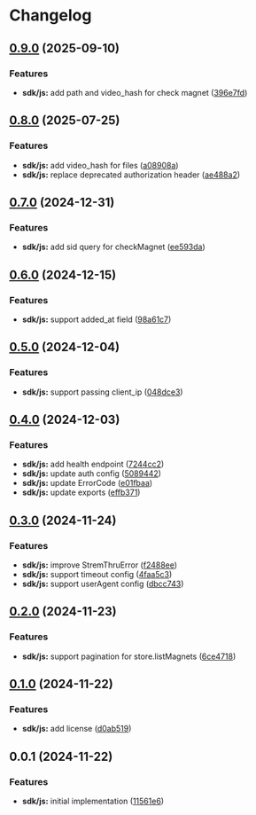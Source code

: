 # Changelog

## [0.9.0](https://github.com/MunifTanjim/stremthru/compare/sdk-js-0.8.0...sdk-js-0.9.0) (2025-09-10)


### Features

* **sdk/js:** add path and video_hash for check magnet ([396e7fd](https://github.com/MunifTanjim/stremthru/commit/396e7fdfe9929ba235546ca7d96d41ee43ee9dec))

## [0.8.0](https://github.com/MunifTanjim/stremthru/compare/sdk-js-0.7.0...sdk-js-0.8.0) (2025-07-25)


### Features

* **sdk/js:** add video_hash for files ([a08908a](https://github.com/MunifTanjim/stremthru/commit/a08908a54ba6f2aa89dbb4e3a1e0cda3a6998889))
* **sdk/js:** replace deprecated authorization header ([ae488a2](https://github.com/MunifTanjim/stremthru/commit/ae488a26b8482a9f0183dd79e25466eb81392ac0))

## [0.7.0](https://github.com/MunifTanjim/stremthru/compare/sdk-js-0.6.0...sdk-js-0.7.0) (2024-12-31)


### Features

* **sdk/js:** add sid query for checkMagnet ([ee593da](https://github.com/MunifTanjim/stremthru/commit/ee593daafd476cc534ff898b2fdaf6dc06092ed6))

## [0.6.0](https://github.com/MunifTanjim/stremthru/compare/sdk-js-0.5.0...sdk-js-0.6.0) (2024-12-15)


### Features

* **sdk/js:** support added_at field ([98a61c7](https://github.com/MunifTanjim/stremthru/commit/98a61c77fb59dfe9f9bef0be8133ea7a238c7301))

## [0.5.0](https://github.com/MunifTanjim/stremthru/compare/sdk-js-0.4.0...sdk-js-0.5.0) (2024-12-04)


### Features

* **sdk/js:** support passing client_ip ([048dce3](https://github.com/MunifTanjim/stremthru/commit/048dce32bffb1b5bf2a8144d613c0c573d9b56d8))

## [0.4.0](https://github.com/MunifTanjim/stremthru/compare/sdk-js-0.3.0...sdk-js-0.4.0) (2024-12-03)


### Features

* **sdk/js:** add health endpoint ([7244cc2](https://github.com/MunifTanjim/stremthru/commit/7244cc2643f11e6fdc8850afd155164b26005705))
* **sdk/js:** update auth config ([5089442](https://github.com/MunifTanjim/stremthru/commit/5089442834cca0c7c7493a49d9f33f800bc4fcb9))
* **sdk/js:** update ErrorCode ([e01fbaa](https://github.com/MunifTanjim/stremthru/commit/e01fbaa140afcc569370fdf25b409d9db5e069f9))
* **sdk/js:** update exports ([effb371](https://github.com/MunifTanjim/stremthru/commit/effb37196b81f4da8c3e54a87ac028c3ecd90936))

## [0.3.0](https://github.com/MunifTanjim/stremthru/compare/sdk-js-0.2.0...sdk-js-0.3.0) (2024-11-24)


### Features

* **sdk/js:** improve StremThruError ([f2488ee](https://github.com/MunifTanjim/stremthru/commit/f2488eeb5e95d6e171d7dae735d6752448ab5421))
* **sdk/js:** support timeout config ([4faa5c3](https://github.com/MunifTanjim/stremthru/commit/4faa5c3569171ef8b4530bffffd5e49caa258e9a))
* **sdk/js:** support userAgent config ([dbcc743](https://github.com/MunifTanjim/stremthru/commit/dbcc743d90629776374fb6ad361ead84304cd536))

## [0.2.0](https://github.com/MunifTanjim/stremthru/compare/sdk-js-0.1.0...sdk-js-0.2.0) (2024-11-23)


### Features

* **sdk/js:** support pagination for store.listMagnets ([6ce4718](https://github.com/MunifTanjim/stremthru/commit/6ce4718dffda204807d783291327b98fae42b5a9))

## [0.1.0](https://github.com/MunifTanjim/stremthru/compare/sdk-js-0.0.1...sdk-js-0.1.0) (2024-11-22)


### Features

* **sdk/js:** add license ([d0ab519](https://github.com/MunifTanjim/stremthru/commit/d0ab519051df0f6580dca0cf421d8f27f3912060))

## 0.0.1 (2024-11-22)


### Features

* **sdk/js:** initial implementation ([11561e6](https://github.com/MunifTanjim/stremthru/commit/11561e6b5166a6fc751cac7a82655cba1df60d3e))

